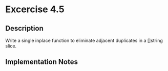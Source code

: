 # Excercise 4.5

## Description

Write a single inplace function to eliminate adjacent duplicates in a []string slice.

## Implementation Notes

